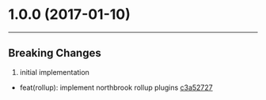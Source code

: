 # 1.0.0 (2017-01-10)
---

## Breaking Changes

1. initial implementation
  - feat(rollup): implement northbrook rollup plugins [c3a52727](https://github.com/northbrookjs/rollup/commits/c3a527273538ecde13439261b48d50879774d9a8)


